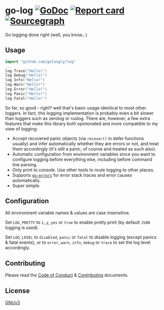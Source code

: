 # go-log [![GoDoc](https://godoc.org/github.com/golangly/log?status.svg)](http://godoc.org/github.com/golangly/log) [![Report card](https://goreportcard.com/badge/github.com/golangly/log)](https://goreportcard.com/report/github.com/golangly/log) [![Sourcegraph](https://sourcegraph.com/github.com/golangly/log/-/badge.svg)](https://sourcegraph.com/github.com/golangly/log?badge)

Go logging done right (well, you know...)

## Usage

```go
import "github.com/golangly/log"
...
log.Trace("Hello!")
log.Debug("Hello!")
log.Info("Hello!")
log.Warn("Hello!")
log.Error("Hello!")
log.Panic("Hello!")
log.Fatal("Hello!")
```

So far, so good - right? well that's basic usage identical to most other loggers. In fact, this logging implementation is probably even a bit slower than loggers such as zerolog or ruslog. There are, however, a few extra features that make this library both opinionated and more compatible to my view of logging:

* Accept recovered panic objects (via `recover()` in defer functions usually) and infer automatically whether they are errors or not, and treat them accordingly (it's still a panic, of course and treated as such also).
* Automatic configuration from environment variables since you want to configure logging before everything else, including before command line parsing.
* Only print to console. Use other tools to route logging to other places.
* Supports [`go-errors`](https://github.com/golangly/errors) for error stack traces and error causes automatically.
* Super simple.

## Configuration

All environment variable names & values are case insensitive.

Set `LOG_PRETTY` to `1`, `y`, `yes` or `true` to enable pretty print (by default `JSON` logging is used).

Set `LOG_LEVEL` to `disabled`, `panic` or `fatal` to disable logging (except panics & fatal events), or to `error`, `warn`, `info`, `debug` or `trace` to set the log level accordingly.
  
## Contributing

Please read the [Code of Conduct](.github/CODE_OF_CONDUCT.md) & [Contributing](.github/CONTRIBUTING.md) documents.

## License

[GNUv3](./LICENSE)
